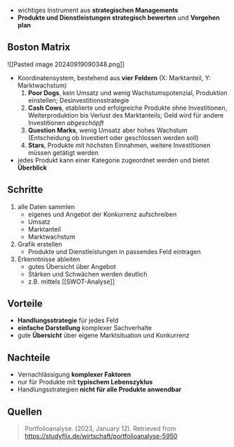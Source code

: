 - wichtiges Instrument aus **strategischen Managements**
- **Produkte und Dienstleistungen strategisch bewerten** und **Vorgehen plan**

## Boston Matrix
![[Pasted image 20240919090348.png]]
- Koordinatensystem, bestehend aus **vier Feldern** (X: Marktanteil, Y: Marktwachstum)
	1. **Poor Dogs**, kein Umsatz und wenig Wachstumspotenzial, Produktion einstellen; Desinvestitionsstrategie
	2. **Cash Cows**, etablierte und erfolgreiche Produkte ohne Investitionen, Weiterproduktion bis Verlust des Marktanteils; Geld wird für andere Investitionen *abgeschöpft*
	3. **Question Marks**, wenig Umsatz aber hohes Wachstum (Entscheidung ob Investiert oder geschlossen werden soll)
	4. **Stars**, Produkte mit höchsten Einnahmen, weitere Investitionen müssen getätigt werden
- jedes Produkt kann einer Kategorie zugeordnet werden und bietet **Überblick**

## Schritte
1. alle Daten sammlen
	- eigenes und Angebot der Konkurrenz aufschreiben
	- Umsatz
	- Marktanteil
	- Marktwachstum
2. Grafik erstellen
	- Produkte und Dienstleistungen in passendes Feld eintragen
3. Erkenntnisse ableiten
	- gutes Übersicht über Angebot
	- Stärken und Schwächen werden deutlich
	- z.B. mittels [[SWOT-Analyse]]

## Vorteile
- **Handlungsstrategie** für jedes Feld
- **einfache Darstellung** komplexer Sachverhalte
- gute **Übersicht** über eigene Marktsituation und Konkurrenz

## Nachteile
- Vernachlässigung **komplexer Faktoren**
- nur für Produkte mit **typischem Lebenszyklus**
- Handlungsstrategien **nicht für alle Produkte anwendbar**

## Quellen

> Portfolioanalyse. (2023, January 12). Retrieved from https://studyflix.de/wirtschaft/portfolioanalyse-5950